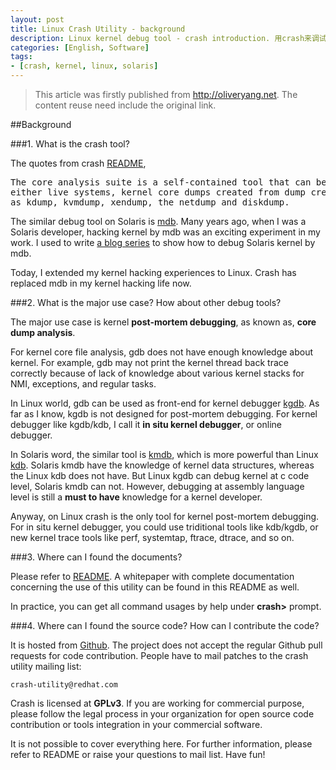 ```yaml
---
layout: post
title: Linux Crash Utility - background
description: Linux kernel debug tool - crash introduction. 用crash来调试Linux内核错误是内核程序员的基本技能。
categories: [English, Software]
tags:
- [crash, kernel, linux, solaris]
---
```


>This article was firstly published from <http://oliveryang.net>. The content reuse need include the original link.

##Background

###1. What is the crash tool?

The quotes from crash [README](https://github.com/crash-utility/crash/blob/master/README),

<pre>The core analysis suite is a self-contained tool that can be used to investigate
either live systems, kernel core dumps created from dump creation facilities such
as kdump, kvmdump, xendump, the netdump and diskdump. </pre>

The similar debug tool on Solaris is [mdb](https://en.wikipedia.org/wiki/Modular_Debugger). Many years ago, when I was a
Solaris developer, hacking kernel by mdb was an exciting experiment in my work. I used to write
[a blog series](http://blog.csdn.net/yayong/article/details/1520604) to show how to debug Solaris kernel by mdb.

Today, I extended my kernel hacking experiences to Linux. Crash has replaced mdb in my kernel hacking life now.

###2. What is the major use case? How about other debug tools?

The major use case is kernel **post-mortem debugging**, as known as, **core dump analysis**.

For kernel core file analysis, gdb does not have enough knowledge about kernel. For example, gdb may not print the kernel
thread back trace correctly because of lack of knowledge about various kernel stacks for NMI, exceptions, and regular tasks.

In Linux world, gdb can be used as front-end for kernel debugger [kgdb](https://en.wikipedia.org/wiki/KGDB). As far as I know,
kgdb is not designed for post-mortem debugging. For kernel debugger like kgdb/kdb, I call it **in situ kernel debugger**, or
online debugger.

In Solaris word, the similar tool is [kmdb](http://docs.oracle.com/cd/E19253-01/816-5165/6mbb0m9is/index.html), which is
more powerful than Linux [kdb](https://kgdb.wiki.kernel.org/index.php/KDB_FAQ). Solaris kmdb have the knowledge of kernel data
structures, whereas the Linux kdb does not have. But Linux kgdb can debug kernel at c code level, Solaris kmdb can not.
However, debugging at assembly language level is still a **must to have** knowledge for a kernel developer.

Anyway, on Linux crash is the only tool for kernel post-mortem debugging. For in situ kernel debugger, you could use
triditional tools like kdb/kgdb, or new kernel trace tools like perf, systemtap, ftrace, dtrace, and so on.

###3. Where can I found the documents?

Please refer to [README](https://github.com/crash-utility/crash/blob/master/README). A whitepaper with complete documentation
concerning the use of this utility can be found in this README as well.

In practice, you can get all command usages by help under **crash>** prompt.

###4. Where can I found the source code? How can I contribute the code?

It is hosted from [Github](https://github.com/crash-utility). The project does not accept the regular Github pull
requests for code contribution. People have to mail patches to the crash utility mailing list:

	crash-utility@redhat.com

Crash is licensed at **GPLv3**. If you are working for commercial purpose, please follow the legal process in your organization
for open source code contribution or tools integration in your commercial software.

It is not possible to cover everything here. For further information, please refer to README or raise your questions to mail list.
Have fun!
